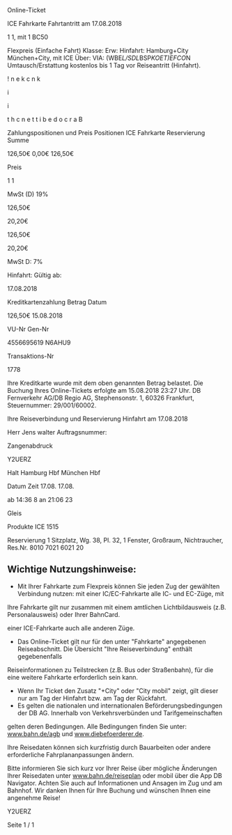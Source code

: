 Online-Ticket

ICE Fahrkarte
Fahrtantritt am 17.08.2018

1
1, mit 1 BC50

Flexpreis (Einfache Fahrt)
Klasse:
Erw:
Hinfahrt: Hamburg+City
 München+City, mit ICE
Über:
VIA: (WBE*L/SDL*BSP*KOET)*EF*CO*N
Umtausch/Erstattung kostenlos bis 1 Tag vor Reiseantritt (Hinfahrt).

!
n
e
k
c
n
k

i

i

t
h
c
n
e
t
t
i
b
e
d
o
c
r
a
B

Zahlungspositionen und Preis
Positionen
ICE Fahrkarte
Reservierung
Summe

126,50€
0,00€
126,50€

Preis

1
1

MwSt (D) 19%

126,50€

20,20€

126,50€

20,20€

MwSt D: 7%

Hinfahrt:
Gültig ab:

17.08.2018

Kreditkartenzahlung
Betrag
Datum

126,50€
15.08.2018

VU-Nr
Gen-Nr

4556695619
N6AHU9

Transaktions-Nr

1778

Ihre Kreditkarte wurde mit dem oben genannten Betrag belastet. Die Buchung Ihres
Online-Tickets erfolgte am 15.08.2018 23:27 Uhr. DB Fernverkehr AG/DB Regio AG,
Stephensonstr. 1, 60326 Frankfurt, Steuernummer: 29/001/60002.

Ihre Reiseverbindung und Reservierung Hinfahrt am 17.08.2018

Herr  Jens walter
Auftragsnummer:

Zangenabdruck

Y2UERZ

Halt
Hamburg Hbf
München Hbf

Datum Zeit
17.08.
17.08.

ab 14:36 8
an 21:06 23

Gleis

Produkte
ICE 1515

Reservierung
1 Sitzplatz, Wg. 38, Pl. 32, 1 Fenster, Großraum,
Nichtraucher, Res.Nr. 8010 7021 6021 20

Wichtige Nutzungshinweise:
-
- Mit Ihrer Fahrkarte zum Flexpreis können Sie jeden Zug der gewählten Verbindung nutzen: mit einer IC/EC-Fahrkarte alle IC- und EC-Züge, mit

Ihre Fahrkarte gilt nur zusammen mit einem amtlichen Lichtbildausweis (z.B. Personalausweis) oder Ihrer BahnCard.

einer ICE-Fahrkarte auch alle anderen Züge.

- Das Online-Ticket gilt nur für den unter "Fahrkarte" angegebenen Reiseabschnitt. Die Übersicht "Ihre Reiseverbindung" enthält gegebenenfalls

Reiseinformationen zu Teilstrecken (z.B. Bus oder Straßenbahn), für die eine weitere Fahrkarte erforderlich sein kann.
- Wenn Ihr Ticket den Zusatz "+City" oder "City mobil" zeigt, gilt dieser nur am Tag der Hinfahrt bzw. am Tag der Rückfahrt.
- Es gelten die nationalen und internationalen Beförderungsbedingungen der DB AG. Innerhalb von Verkehrsverbünden und Tarifgemeinschaften

gelten deren Bedingungen. Alle Bedingungen finden Sie unter: www.bahn.de/agb und www.diebefoerderer.de.

Ihre Reisedaten können sich kurzfristig durch Bauarbeiten oder andere erforderliche Fahrplananpassungen ändern.

Bitte informieren Sie sich kurz vor Ihrer Reise über mögliche Änderungen Ihrer Reisedaten unter www.bahn.de/reiseplan oder mobil über die
App DB Navigator. Achten Sie auch auf Informationen und Ansagen im Zug und am Bahnhof. Wir danken Ihnen für Ihre Buchung und wünschen
Ihnen eine angenehme Reise!

Y2UERZ

Seite 1 / 1

